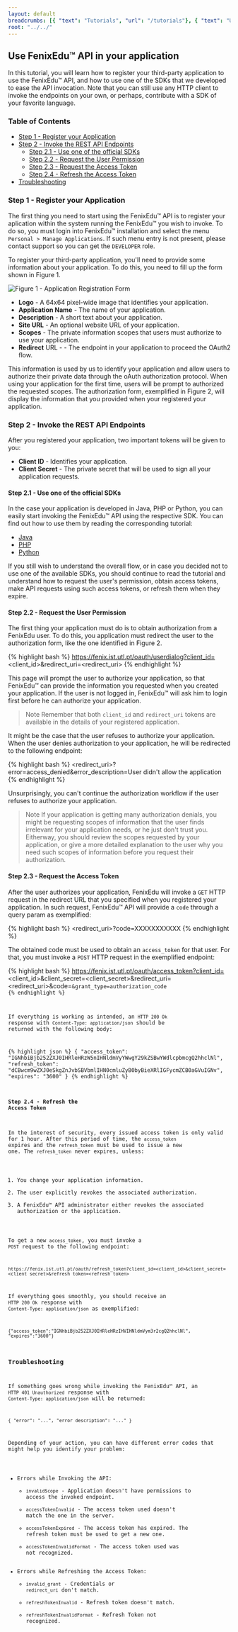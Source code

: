 ```yaml
---
layout: default
breadcrumbs: [{ "text": "Tutorials", "url": "/tutorials"}, { "text": "Use FenixEdu™ API in your application", "url": "/tutorials/use-fenixedu-api-in-your-application" }]
root: "../../"
---
```


## Use FenixEdu™ API in your application

In this tutorial, you will learn how to register your third-party application to use the FenixEdu™ API, and how to use one of the SDKs that we developed to ease the API invocation. Note that you can still use any HTTP client to invoke the endpoints on your own, or perhaps, contribute with a SDK of your favorite language.

### Table of Contents
* [Step 1 - Register your Application](#toc_2)
* [Step 2 - Invoke the REST API Endpoints](#toc_3)
	* [Step 2.1 - Use one of the official SDKs](#toc_4)
	* [Step 2.2 - Request the User Permission](#toc_5)
	* [Step 2.3 - Request the Access Token](#toc_6)
	* [Step 2.4 - Refresh the Access Token](#toc_7)
* [Troubleshooting](#toc_8)

### Step 1 - Register your Application

The first thing you need to start using the FenixEdu™ API is to register your aplication within the system running the FenixEdu™ you wish to invoke. To do so, you must login into FenixEdu™ installation and select the menu ```Personal > Manage Applications```. If such menu entry is not present, please contact support so you can get the ```DEVELOPER``` role.

To register your third-party application, you'll need to provide some information about your application. To do this, you need to fill up the form shown in Figure 1.

![Figure 1 - Application Registration Form]({{site.url}}/assets/create-application-form.png)

* __Logo__ - A 64x64 pixel-wide image that identifies your application.
* __Application Name__ - The name of your application.
* __Description__ - A short text about your application.
* __Site URL__ - An optional website URL of your application.
* __Scopes__ - The private information scopes that users must authorize to use your application.
* __Redirect__ URL - - The endpoint in your application to proceed the OAuth2 flow.

This information is used by us to identify your application and allow users to authorize their private data through the oAuth authorization protocol. When using your application for the first time, users will be prompt to authorized the requested scopes. The authorization form, exemplified in Figure 2, will display the information that you provided when your registered your application.

### Step 2 - Invoke the REST API Endpoints

After you registered your application, two important tokens will be given to you:

* __Client ID__ - Identifies your application.
* __Client Secret__ - The private secret that will be used to sign all your application requests.

#### Step 2.1 - Use one of the official SDKs

In the case your application is developed in Java, PHP or Python, you can easily start invoking the FenixEdu™ API using the respective SDK. You can find out how to use them by reading the corresponding tutorial:

* [Java][Java-SDK]
* [PHP][PHP-SDK]
* [Python][Python-SDK]

If you still wish to understand the overall flow, or in case you decided not to use one of the available SDKs, you should continue to read the tutorial and understand how to request the user's permission, obtain access tokens, make API requests using such access tokens, or refresh them when they expire.

#### Step 2.2 - Request the User Permission

The first thing your application must do is to obtain authorization from a FenixEdu user. To do this, you application must redirect the user to the authorization form, like the one identified in Figure 2.

{% highlight bash %}
https://fenix.ist.utl.pt/oauth/userdialog?client_id=<client_id>&redirect_uri=<redirect_uri>
{% endhighlight %}

This page will prompt the user to authorize your application, so that FenixEdu™ can provide the information you requested when you created your application. If the user is not logged in, FenixEdu™ will ask him to login first before he can authorize your application.

> <span>Note</span>
> Remember that both ```client_id``` and ```redirect_uri``` tokens are available in the details of your registered application.

It might be the case that the user refuses to authorize your application. When the user denies authorization to your application, he will be redirected to the following endpoint:

{% highlight bash %}
<redirect_uri>?error=access_denied&error_description=User didn't allow the application
{% endhighlight %}

Unsurprisingly, you can't continue the authorization workflow if the user refuses to authorize your application.

> <span>Note</span>
> If your application is getting many authorization denials, you might be requesting scopes of information that the user finds irrelevant
> for your application needs, or he just don't trust you. Eitherway, you should review the scopes requested by your application,
> or give a more detailed explanation to the user why you need such scopes of information before you request their authorization.

#### Step 2.3 - Request the Access Token

After the user authorizes your application, FenixEdu will invoke a ```GET``` HTTP request in the redirect URL that you specified when you registered your application. In such request, FenixEdu™ API will provide a ```code``` through a query param as exemplified:

{% highlight bash %}
<redirect_uri>?code=XXXXXXXXXXX
{% endhighlight %}

The obtained code must be used to obtain an ```access_token``` for that user. For that, you must invoke a ```POST``` HTTP request in the exemplified endpoint:

{% highlight bash %}
https://fenix.ist.utl.pt/oauth/access_token?client_id=<client_id>&client_secret=<client_secret>&redirect_uri=<redirect_uri>&code=<code>&grant_type=authorization_code
{% endhighlight %}

If everything is working as intended, an ```HTTP 200 Ok``` response with ```Content-Type: application/json``` should be returned with the following body:

{% highlight json %}
{
  "access_token": "IGNhbiBjb252ZXJ0IHRleHRzW5nIHNldmVyYWwgY29kZSBwYWdlcpbmcgQ2hhclNl",
  "refresh_token": "dCBwcm9wZXJ0eSkgZnJvbSBVbmlIHN0cmluZyB0byBieXRlIGFycmZCB0aGVuIGNv",
  "expires": "3600"
}
{% endhighlight %}

####  Step 2.4 - Refresh the Access Token

In the interest of security, every issued access token is only valid for 1 hour. After this period of time, the ```access_token``` expires and the ```refresh_token``` must be used to issue a new one. The ```refresh_token``` never expires, unless:

1. You change your application information.
2. The user explicitly revokes the associated authorization.
3. A FenixEdu™ API administrator either revokes the associated authorization or the application.

To get a new ```access_token```, you must invoke a ```POST``` request to the following endpoint:

	https://fenix.ist.utl.pt/oauth/refresh_token?client_id=<client_id>&client_secret=<client_secret>&refresh_token=<refresh_token>

If everything goes smoothly, you should receive an ```HTTP 200 Ok``` response with ```Content-Type: application/json``` as exemplified:
	
	{"access_token":"IGNhbiBjb252ZXJ0IHRleHRzIHVIHNldmVym3r2cgQ2hhclNl", "expires":"3600"}


### Troubleshooting

If something goes wrong while invoking the FenixEdu™ API, an ```HTTP 401 Unauthorized``` response with ```Content-Type: application/json``` will be returned:

	{ "error": "...", "error_description": "..." } 

Depending of your action, you can have different error codes that might help you identify your problem:

* Errors while Invoking the API:
	* ```invalidScope``` - Application doesn't have permissions to access the invoked endpoint.
	* ```accessTokenInvalid``` - The access token used doesn't match the one in the server.
	* ```accessTokenExpired``` - The access token has expired. The refresh token must be used to get a new one.
	* ```accessTokenInvalidFormat``` - The access token used was not recognized.
* Errors while Refreshing the Access Token:
	* ```invalid_grant``` - Credentials or ```redirect_uri``` don't match.
	* ```refreshTokenInvalid``` - Refresh token doesn't match.
	* ```refreshTokenInvalidFormat``` - Refresh Token not recognized.


[Java-SDK]: /tutorials/use-fenixedu-api-in-your-application/java
[Python-SDK]: /tutorials/use-fenixedu-api-in-your-application/python
[PHP-SDK]: /tutorials/use-fenixedu-api-in-your-application/php
